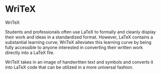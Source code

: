 # WriTeX

WriTeX

Students and professionals often use LaTeX to formally and cleanly display their work and ideas in a standardized format. However, LaTeX contains a substantial learning curve; WriTeX alleviates this learning curve by being fully accessible to anyone interested in converting their written work directly into a LaTeX file. 

WriTeX takes in an image of handwritten text and symbols and converts it into LaTeX code that can be utilized in a more universal fashion. 
